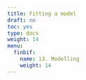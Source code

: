 ```yaml
---
title: Fitting a model
draft: no
toc: yes
type: docs
weight: 14
menu:
  finbif:
    name: 13. Modelling
    weight: 14
---
```



